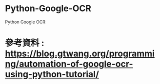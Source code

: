 # Python-Google-OCR
Python Google OCR

# 參考資料 : https://blog.gtwang.org/programming/automation-of-google-ocr-using-python-tutorial/
